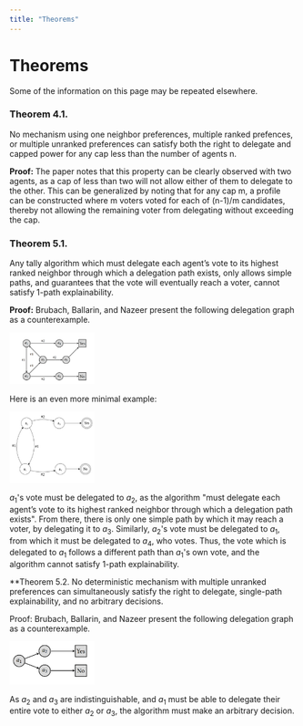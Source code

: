 ```yaml
---
title: "Theorems"
---
```


# Theorems

Some of the information on this page may be repeated elsewhere.

### Theorem 4.1.

No mechanism using one neighbor preferences, multiple ranked prefences, or multiple unranked preferences can satisfy both the right to delegate and capped power for any cap less than the number of agents n.

**Proof:** The paper notes that this property can be clearly observed with two agents, as a cap of less than two will not allow either of them to delegate to the other. This can be generalized by noting that for any cap m, a profile can be constructed where m voters voted for each of (n-1)/m candidates, thereby not allowing the remaining voter from delegating without exceeding the cap.

### Theorem 5.1.

Any tally algorithm which must delegate each agent’s vote to its highest ranked neighbor through which a delegation path exists, only allows simple paths, and guarantees that the vote will eventually reach a voter, cannot satisfy 1-path explainability.

**Proof:** Brubach, Ballarin, and Nazeer present the following delegation graph as a counterexample.

<img src="google_votes_ambiguity.png" width="150">

Here is an even more minimal example:

<img src="google_votes_minimal.png" width="150">

$a_1$'s vote must be delegated to $a_2$, as the algorithm "must delegate each agent’s vote to its highest ranked neighbor through which a delegation path exists". From there, there is only one simple path by which it may reach a voter, by delegating it to $a_3$. Similarly, $a_2$'s vote must be delegated to $a_1$, from which it must be delegated to $a_4$, who votes. Thus, the vote which is delegated to $a_1$ follows a different path than $a_1$'s own vote, and the algorithm cannot satisfy 1-path explainability.

**Theorem 5.2. No deterministic mechanism with multiple unranked preferences can simultaneously satisfy the right to delegate, single-path explainability, and no arbitrary decisions.

Proof: Brubach, Ballarin, and Nazeer present the following delegation graph as a counterexample.

<img src="fluid_mechanics_arbitrary.png" width="150">

As $a_2$ and $a_3$ are indistinguishable, and $a_1$ must be able to delegate their entire vote to either $a_2$ or $a_3$, the algorithm must make an arbitrary decision.
